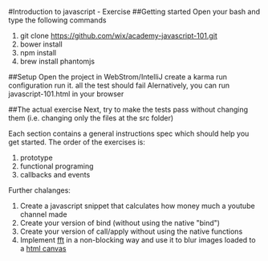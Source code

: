 #Introduction to javascript - Exercise 
##Getting started
Open your bash and type the following commands

1. git clone https://github.com/wix/academy-javascript-101.git
2. bower install
3. npm install
4. brew install phantomjs

##Setup
Open the project in WebStrom/IntelliJ create a karma run configuration
run it. all the test should fail
Alernatively, you can run javascript-101.html in your browser

##The actual exercise
Next, try to make the tests pass without changing them (i.e. changing only the files at the src folder)

Each section contains a general instructions spec which should help you get started.
The order of the exercises is:

1. prototype
2. functional programing
3. callbacks and events

Further chalanges:
1. Create a javascript snippet that calculates how money much a youtube channel made
2. Create your version of bind (without using the native "bind")
3. Create your version of call/apply without using the native functions
4. Implement [fft](http://en.wikipedia.org/wiki/Fast_Fourier_transform) in a non-blocking way and use it to blur images loaded to a [html canvas](http://www.w3schools.com/html/html5_canvas.asp)


